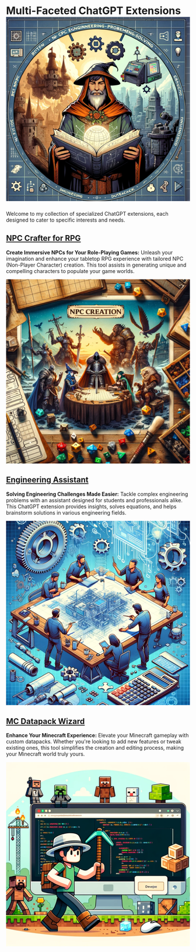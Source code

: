 
# Multi-Faceted ChatGPT Extensions ![Global](github_readme_images/global_gpts.png)

Welcome to my collection of specialized ChatGPT extensions, each designed to cater to specific interests and needs.

## [NPC Crafter for RPG](https://chat.openai.com/g/g-7HC8U0EuN-npc-crafter)
**Create Immersive NPCs for Your Role-Playing Games:** Unleash your imagination and enhance your tabletop RPG experience with tailored NPC (Non-Player Character) creation. This tool assists in generating unique and compelling characters to populate your game worlds.

![NPC Crafter for RPG](github_readme_images/npc_crafter_image.png)

## [Engineering Assistant](https://chat.openai.com/g/g-sAWXG5Y6P-engineering-assistant)
**Solving Engineering Challenges Made Easier:** Tackle complex engineering problems with an assistant designed for students and professionals alike. This ChatGPT extension provides insights, solves equations, and helps brainstorm solutions in various engineering fields.

![Engineering Assistant](github_readme_images/engineering_assistant_image.png)

## [MC Datapack Wizard](https://chat.openai.com/g/g-WH03GDgAf-mc-datapack-wizard)
**Enhance Your Minecraft Experience:** Elevate your Minecraft gameplay with custom datapacks. Whether you're looking to add new features or tweak existing ones, this tool simplifies the creation and editing process, making your Minecraft world truly yours.

![MC Datapack Wizard](github_readme_images/mc_datapack_wizard_image.png)
